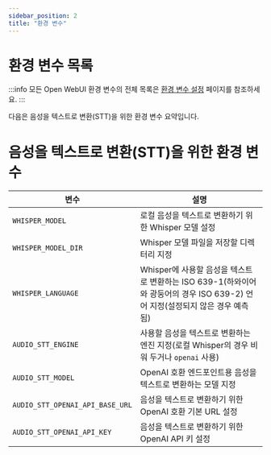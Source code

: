 ```yaml
---
sidebar_position: 2
title: "환경 변수"
---
```



# 환경 변수 목록


:::info
모든 Open WebUI 환경 변수의 전체 목록은 [환경 변수 설정](/getting-started/env-configuration) 페이지를 참조하세요.
:::

다음은 음성을 텍스트로 변환(STT)을 위한 환경 변수 요약입니다.

# 음성을 텍스트로 변환(STT)을 위한 환경 변수

| 변수 | 설명 |
|----------|-------------|
| `WHISPER_MODEL` | 로컬 음성을 텍스트로 변환하기 위한 Whisper 모델 설정 |
| `WHISPER_MODEL_DIR` | Whisper 모델 파일을 저장할 디렉터리 지정 |
| `WHISPER_LANGUAGE` | Whisper에 사용할 음성을 텍스트로 변환하는 ISO 639-1(하와이어와 광둥어의 경우 ISO 639-2) 언어 지정(설정되지 않은 경우 예측됨) |
| `AUDIO_STT_ENGINE` | 사용할 음성을 텍스트로 변환하는 엔진 지정(로컬 Whisper의 경우 비워 두거나 `openai` 사용) |
| `AUDIO_STT_MODEL` | OpenAI 호환 엔드포인트용 음성을 텍스트로 변환하는 모델 지정 |
| `AUDIO_STT_OPENAI_API_BASE_URL` | 음성을 텍스트로 변환하기 위한 OpenAI 호환 기본 URL 설정 |
| `AUDIO_STT_OPENAI_API_KEY` | 음성을 텍스트로 변환하기 위한 OpenAI API 키 설정 |